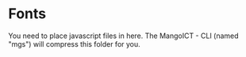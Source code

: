 # Fonts
You need to place javascript files in here.
The MangoICT - CLI (named "mgs") will compress this folder for you.